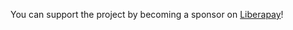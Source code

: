 You can support the project by becoming a sponsor on [Liberapay](https://liberapay.com/OpenMetroMaps/)!